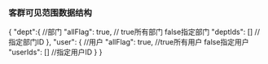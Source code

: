 ### 客群可见范围数据结构
{
  "dept":{ //部门
    "allFlag": true, // true所有部门 false指定部门
    "deptIds": [] //指定部门ID
  },
  "user": { //用户
    "allFlag": true, //true所有用户 false指定用户
    "userIds": [] //指定用户ID
  }
}

